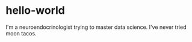 # hello-world
I'm a neuroendocrinologist trying to master data science. I've never tried moon tacos.
